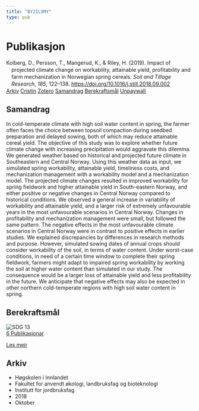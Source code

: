 ```yaml
---
title: "BYJIL9MY"
type: pub
---
```

<h1>Publikasjon</h1>
<article id="csl-bib-container-BYJIL9MY" class="csl-bib-container">
  <div class="csl-bib-body" style="line-height: 1.35; padding-left: 1em; text-indent:-1em;">
  <div class="csl-entry">Kolberg, D., Persson, T., Mangerud, K., &amp; Riley, H. (2019). Impact of projected climate change on workability, attainable yield, profitability and farm mechanization in Norwegian spring cereals. <i>Soil and Tillage Research</i>, <i>185</i>, 122&#x2013;138. <a href="https://doi.org/10.1016/j.still.2018.09.002">https://doi.org/10.1016/j.still.2018.09.002</a></div>
</div>
  <div class="csl-bib-buttons">
    <a href="#taxonomy-article-BYJIL9MY" class="csl-bib-button">Arkiv</a>
    <a href="https://app.cristin.no/results/show.jsf?id=1623832" alt="Cristin URL" class="csl-bib-button">Cristin</a>
    <a href="http://zotero.org/groups/5402882/items/BYJIL9MY" alt="Zotero URL" class="csl-bib-button">Zotero</a>
    <a href="#abstract-article-BYJIL9MY" class="csl-bib-button">Samandrag</a>
    <a href="#sdg-article-BYJIL9MY" class="csl-bib-button">Berekraftsmål</a>
    <a href="https://doi.org/10.1016/j.still.2018.09.002" class="csl-bib-button">Unpaywall</a>
  </div>
  <div id="csl-bib-meta-container-BYJIL9MY"></div>
</article>
<div id="csl-bib-meta-BYJIL9MY" class="csl-bib-meta">
  <article id="abstract-article-BYJIL9MY" class="abstract-article">
    <h1>Samandrag</h1>
    In cold-temperate climate with high soil water content in spring, the farmer often faces the choice between topsoil compaction during seedbed preparation and delayed sowing, both of which may reduce attainable cereal yield. The objective of this study was to explore whether future climate change with increasing precipitation would aggravate this dilemma. We generated weather based on historical and projected future climate in Southeastern and Central Norway. Using this weather data as input, we simulated spring workability, attainable yield, timeliness costs, and mechanization management with a workability model and a mechanization model. The projected climate changes resulted in improved workability for spring fieldwork and higher attainable yield in South-eastern Norway, and either positive or negative changes in Central Norway compared to historical conditions. We observed a general increase in variability of workability and attainable yield, and a larger risk of extremely unfavourable years in the most unfavourable scenarios in Central Norway. Changes in profitability and mechanization management were small, but followed the same pattern. The negative effects in the most unfavourable climate scenarios in Central Norway were in contrast to positive effects in earlier studies. We explained discrepancies by differences in research methods and purpose. However, simulated sowing dates of annual crops should consider workability of the soil, in terms of water content. Under worst-case conditions, in need of a certain time window to complete their spring fieldwork, farmers might adapt to impaired spring workability by working the soil at higher water content than simulated in our study. The consequence would be a larger loss of attainable yield and less profitability in the future. We anticipate that negative effects may also be expected in other northern cold-temperate regions with high soil water content in spring.
  </article>
  <article id="sdg-article-BYJIL9MY" class="sdg-article">
    <h1>Berekraftsmål</h1>
    <div class="sdg-container"><div id="sdg13" class="sdg"> <img src="{{< params subfolder >}}images/sdg/sdg13_no.png" class="image" alt="SDG 13"> <div class="sdg-overlay"> <a href="{{< params subfolder >}}no/archive/?sdg=13#archive" class="sdg-publication-count"><span>6</span> Publikasjonar</a> <p><a href="NA" class="sdg-read-more">Les meir</a></p> </div> </div></div>
  </article>
  <article id="taxonomy-article-BYJIL9MY" class="taxonomy-article">
    <h1>Arkiv</h1>
    <ul>
      <li>Høgskolen i Innlandet</li>
      <li>Fakultet for anvendt økologi, landbruksfag og bioteknologi</li>
      <li>Institutt for jordbruksfag</li>
      <li>2018</li>
      <li>Oktober</li>
    </ul>
  </article>
</div>
